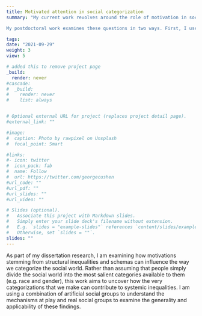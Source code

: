 ```yaml
---
title: Motivated attention in social categorization
summary: "My current work revolves around the role of motivation in social categorization. I examine how motivations stemming from structural inequalities and shared schemas can influence the way we organize the social world through attention (Allidina & Cunningham, 2023, PSPR). Rather than assuming that people simply divide the social world into the most salient categories available to them, this work aims to uncover how the very categories we form can perpetuate systemic inequalities. 

My postdoctoral work examines these questions in two ways. First, I use similarity perceptions to examine the relative weight perceivers place on dimensions like race, gender, and age when making sense of others. Second, I use artificial social groups to understand the causal effects of motivations and the mechanisms through which they act on attention."

tags:
date: "2021-09-29"
weight: 3
view: 5

# added this to remove project page
_build:
  render: never
#cascade:
#  _build:
#    render: never
#    list: always


# Optional external URL for project (replaces project detail page).
#external_link: ""

#image:
#  caption: Photo by rawpixel on Unsplash
#  focal_point: Smart

#links:
#- icon: twitter
#  icon_pack: fab
#  name: Follow
#  url: https://twitter.com/georgecushen
#url_code: ""
#url_pdf: ""
#url_slides: ""
#url_video: ""

# Slides (optional).
#   Associate this project with Markdown slides.
#   Simply enter your slide deck's filename without extension.
#   E.g. `slides = "example-slides"` references `content/slides/example-slides.md`.
#   Otherwise, set `slides = ""`.
slides: ""
---
```



As part of my dissertation research, I am examining how motivations stemming from structural inequalities and schemas can influence the way we categorize the social world. Rather than assuming that people simply divide the social world into the most salient categories available to them (e.g. race and gender), this work aims to uncover how the very categorizations that we make can contribute to systemic inequalities. I am using a combination of artificial social groups to understand the mechanisms at play and real social groups to examine the generality and applicability of these findings.